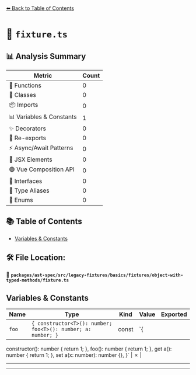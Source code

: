 [⬅️ Back to Table of Contents](../../../../../../../index.md)

# 📄 `fixture.ts`

## 📊 Analysis Summary

| Metric | Count |
|--------|-------|
| 🔧 Functions | 0 |
| 🧱 Classes | 0 |
| 📦 Imports | 0 |
| 📊 Variables & Constants | 1 |
| ✨ Decorators | 0 |
| 🔄 Re-exports | 0 |
| ⚡ Async/Await Patterns | 0 |
| 💠 JSX Elements | 0 |
| 🟢 Vue Composition API | 0 |
| 📐 Interfaces | 0 |
| 📑 Type Aliases | 0 |
| 🎯 Enums | 0 |

## 📚 Table of Contents

- [Variables & Constants](#variables-constants)

## 🛠️ File Location:
📂 **`packages/ast-spec/src/legacy-fixtures/basics/fixtures/object-with-typed-methods/fixture.ts`**

## Variables & Constants

| Name | Type | Kind | Value | Exported |
|------|------|------|-------|----------|
| `foo` | `{ constructor<T>(): number; foo<T>(): number; a: number; }` | const | `{
  constructor<T>(): number {
    return 1;
  },
  foo<T>(): number {
    return 1;
  },
  get a(): number {
    return 1;
  },
  set a(x: number): number {},
}` | ✗ |


---


---